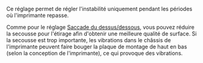 Ce réglage permet de régler l'instabilité uniquement pendant les périodes où l'imprimante repasse.

Comme pour le réglage [Saccade du dessus/dessous](../speed/jerk_topbottom.md), vous pouvez réduire la secousse pour l'étirage afin d'obtenir une meilleure qualité de surface. Si la secousse est trop importante, les vibrations dans le châssis de l'imprimante peuvent faire bouger la plaque de montage de haut en bas (selon la conception de l'imprimante), ce qui provoque des vibrations.
